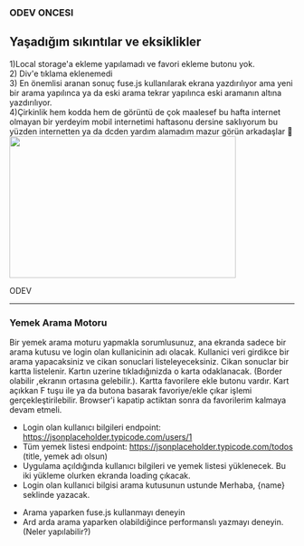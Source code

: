 ### ODEV ONCESI

## Yaşadığım sıkıntılar ve eksiklikler

1)Local storage'a ekleme yapılamadı ve favori ekleme butonu yok.
<br/> 2) Div'e tıklama eklenemedi <br/> 3) En önemlisi aranan sonuç fuse.js kullanılarak ekrana yazdırılıyor ama yeni bir arama yapılınca
ya da eski arama tekrar yapılınca eski aramanın altına yazdırılıyor.
<br/> 4)Çirkinlik hem kodda hem de görüntü de çok maalesef bu hafta internet olmayan bir yerdeyim
mobil internetimi haftasonu dersine saklıyorum bu yüzden internetten ya da dcden yardım alamadım
mazur görün arkadaşlar :pleading_face:
<br/>
<img src="https://media.giphy.com/media/46zGsq0JNimhzfkABV/giphy.gif" align="center" width="400" height="250">
<br/>

ODEV

---

### Yemek Arama Motoru

Bir yemek arama moturu yapmakla sorumlusunuz, ana ekranda sadece bir arama kutusu ve login olan kullanicinin adı olacak.
Kullanici veri girdikce bir arama yapacaksiniz ve cikan sonuclari listeleyeceksiniz.
Cikan sonuclar bir kartta listelenir. Kartın uzerine tıkladığınizda o karta odaklanacak. (Border olabilir ,ekranın ortasına gelebilir.). Kartta favorilere ekle butonu vardır. Kart açıkkan F tuşu ile ya da butona basarak favoriye/ekle çıkar işlemi gerçekleştirilebilir. Browser'i kapatip actiktan sonra da favorilerim kalmaya devam etmeli.

- Login olan kullanıcı bilgileri endpoint: https://jsonplaceholder.typicode.com/users/1
- Tüm yemek listesi endpoint: https://jsonplaceholder.typicode.com/todos (title, yemek adı olsun)
- Uygulama açıldığında kullanıcı bilgileri ve yemek listesi yüklenecek. Bu iki yükleme olurken ekranda loading çıkacak.
- Login olan kullanıci bilgisi arama kutusunun ustunde Merhaba, {name} seklinde yazacak.

* Arama yaparken fuse.js kullanmayı deneyin
* Ard arda arama yaparken olabildiğince performanslı yazmayı deneyin. (Neler yapılabilir?)
